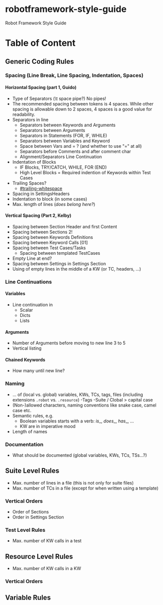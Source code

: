 # robotframework-style-guide
Robot Framework Style Guide

# Table of Content

## Generic Coding Rules

### Spacing (Line Break, Line Spacing, Indentation, Spaces)

#### Horizontal Spacing  (part 1, Guido)

- Type of Separators (\t space pipe?) No pipes!
- The recommended spacing between tokens is 4 spaces. While other spacing is allowable down to 2 spaces, 4 spaces is a good value for readability.
- Separators in line
  - Separators between Keywords and Arguments
  - Separators between Arguments
  - Separators in Statements (FOR, IF, WHILE)
  - Separators between Variables and Keyword
  - Space between Vars and = ? (and whether to use "=" at all)
  - Separators before Comments and after comment char
  - Alignment/Separators Line Continuation
- Indentation of Blocks
  - IF Blocks, TRY/CATCH, WHILE, FOR (END)
  - High Level Blocks = Required indention of Keywords within Test Cases
- Trailing Spaces?
  - [#trailing-whitespace](https://robocop.readthedocs.io/en/stable/rules.html#trailing-whitespace)
- Spacing in SettingsHeaders
- Indentation to block (in some cases)
- Max. length of lines (_does belong here?_)


#### Vertical Spacing (Part 2, Kelby)
- Spacing between Section Header and first Content
- Spacing between Sections 2!
- Spacing between Keywords Definitions
- Spacing between Keyword Calls [01]
- Spacing between Test Cases/Tasks
  - Spacing between templated TestCases
- Empty Line at end?
- Spacing between Settings in Settings Section
- Using of empty lines in the middle of a KW (or TC, headers, ...)

### Line Continuations

#### Variables
- Line continuation in
  - Scalar
  - Dicts
  - Lists

#### Arguments
- Number of Arguments before moving to new line 3 to 5
- Vertical listing

#### Chained Keywords
- How many until new line?

### Naming
- ... of (local vs. global) variables, KWs, TCs, tags, files (including extensions `.robot` vs. `.resource`)
-Tags
-Suite / Clobal > capital case
- (Non-)allowed characters, naming conventions like snake case, camel case etc.
- Semantic rules, e.g.
  - Boolean variables starts with a verb: _is__, _does__, _has__, ...
  - KW are in imperative mood
- Length of names

### Documentation
- What should be documented (global variables, KWs, TCs, TSs...?)

## Suite Level Rules
- Max. number of lines in a file (this is not only for suite files)
- Max. number of TCs in a file (except for when written using a template)

### Vertical Orders
- Order of Sections
- Order in Settings Section

### Test Level Rules
- Max. number of KW calls in a test

## Resource Level Rules
- Max. number of KW calls in a KW


### Vertical Orders


## Variable Rules
